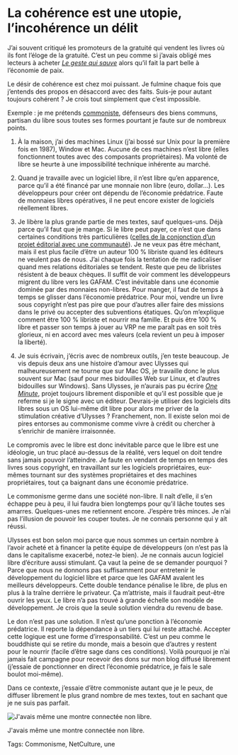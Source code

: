 # La cohérence est une utopie, l’incohérence un délit

J’ai souvent critiqué les promoteurs de la gratuité qui vendent les livres où ils font l’éloge de la gratuité. C’est un peu comme si j’avais obligé mes lecteurs à acheter [*Le geste qui sauve*](http://tcrouzet.com/le-geste-qui-sauve/) alors qu’il fait la part belle à l’économie de paix.

Le désir de cohérence est chez moi puissant. Je fulmine chaque fois que j’entends des propos en désaccord avec des faits. Suis-je pour autant toujours cohérent ? Je crois tout simplement que c’est impossible.

Exemple : je me prétends [commoniste](http://tcrouzet.com/2013/11/26/amis-commonistes/), défenseurs des biens communs, partisan du libre sous toutes ses formes pourtant je faute sur de nombreux points.

1. À la maison, j’ai des machines Linux (j’ai bossé sur Unix pour la première fois en 1987), Window et Mac. Aucune de ces machines n’est libre (elles fonctionnent toutes avec des composants propriétaires). Ma volonté de libre se heurte à une impossibilité technique inhérente au marché.

2. Quand je travaille avec un logiciel libre, il n’est libre qu’en apparence, parce qu’il a été financé par une monnaie non libre (euro, dollar…). Les développeurs pour créer ont dépendu de l’économie prédatrice. Faute de monnaies libres opératives, il ne peut encore exister de logiciels réellement libres.

3. Je libère la plus grande partie de mes textes, sauf quelques-uns. Déjà parce qu’il faut que je mange. Si le libre peut payer, ce n’est que dans certaines conditions très particulières ([celles de la conjonction d’un projet éditorial avec une communauté](http://tcrouzet.com/2015/12/02/conditions-operatives-du-creative-commons/)). Je ne veux pas être méchant, mais il est plus facile d’être un auteur 100 % libriste quand les éditeurs ne veulent pas de nous. J’ai chaque fois la tentation de me radicaliser quand mes relations éditoriales se tendent. Reste que peu de libristes résistent à de beaux chèques. Il suffit de voir comment les développeurs migrent du libre vers les GAFAM. C’est inévitable dans une économie dominée par des monnaies non-libres. Pour manger, il faut de temps à temps se glisser dans l’économie prédatrice. Pour moi, vendre un livre sous copyright n’est pas pire que pour d’autres aller faire des missions dans le privé ou accepter des subventions étatiques. Qu’on m’explique comment être 100 % libriste et nourrir ma famille. Et puis être 100 % libre et passer son temps à jouer au VRP ne me paraît pas en soit très glorieux, ni en accord avec mes valeurs (cela revient un peu à imposer la liberté).

4. Je suis écrivain, j’écris avec de nombreux outils, j’en teste beaucoup. Je vis depuis deux ans une histoire d’amour avec Ulysses qui malheureusement ne tourne que sur Mac OS, je travaille donc le plus souvent sur Mac (sauf pour mes bidouilles Web sur Linux, et d’autres bidouilles sur Windows). Sans Ulysses, je n’aurais pas pu écrire [*One Minute*](http://tcrouzet.com/une-minute/), projet toujours librement disponible et qu’il est possible que je referme si je le signe avec un éditeur. Devrais-je utiliser des logiciels dits libres sous un OS lui-même dit libre pour alors me priver de la stimulation créative d’Ulysses ? Franchement, non. Il existe selon moi de pires entorses au commonisme comme vivre à crédit ou chercher à s’enrichir de manière irraisonnée.

Le compromis avec le libre est donc inévitable parce que le libre est une idéologie, un truc placé au-dessus de la réalité, vers lequel on doit tendre sans jamais pouvoir l’atteindre. Je faute en vendant de temps en temps des livres sous copyright, en travaillant sur les logiciels propriétaires, eux-mêmes tournant sur des systèmes propriétaires et des machines propriétaires, tout ça baignant dans une économie prédatrice.

Le commonisme germe dans une société non-libre. Il naît d’elle, il s’en échappe peu à peu, il lui faudra bien longtemps pour qu’il lâche toutes ses amarres. Quelques-unes me retiennent encore. J’espère très minces. Je n’ai pas l’illusion de pouvoir les couper toutes. Je ne connais personne qui y ait réussi.

Ulysses est bon selon moi parce que nous sommes un certain nombre à l’avoir acheté et à financer la petite équipe de développeurs (on n’est pas là dans le capitalisme exacerbé, notez-le bien). Je ne connais aucun logiciel libre d’écriture aussi stimulant. Ça vaut la peine de se demander pourquoi ? Parce que nous ne donnons pas suffisamment pour entretenir le développement du logiciel libre et parce que les GAFAM avalent les meilleurs développeurs. Cette double tendance pénalise le libre, de plus en plus à la traîne derrière le privateur. Ça m’attriste, mais il faudrait peut-être ouvrir les yeux. Le libre n’a pas trouvé à grande échelle son modèle de développement. Je crois que la seule solution viendra du revenu de base.

Le don n’est pas une solution. Il n’est qu’une ponction à l’économie prédatrice. Il reporte la dépendance à un tiers qui lui reste attaché. Accepter cette logique est une forme d’irresponsabilité. C’est un peu comme le bouddhiste qui se retire du monde, mais a besoin que d’autres y restent pour le nourrir (facile d’être sage dans ces conditions). Voilà pourquoi je n’ai jamais fait campagne pour recevoir des dons sur mon blog diffusé librement (j’essaie de ponctionner en direct l’économie prédatrice, je fais le sale boulot moi-même).

Dans ce contexte, j’essaie d’être commoniste autant que je le peux, de diffuser librement le plus grand nombre de mes textes, tout en sachant que je ne suis pas parfait.

![J'avais même une montre connectée non libre.](http://tcrouzet.comhttps://tcrouzet.com/images_tc/2015/12/nonlibre.jpg)

J'avais même une montre connectée non libre.



Tags: Commonisme, NetCulture, une